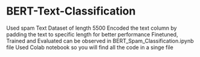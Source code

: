 # BERT-Text-Classification

Used spam Text Dataset of length 5500
Encoded the text column by padding the text to specific length for better performance
Finetuned, Trained and Evaluated can be observed in BERT_Spam_Classification.ipynb file 
Used Colab notebook so you will find all the code in a singe file

